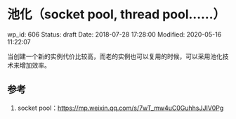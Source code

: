 # 池化（socket pool, thread pool……）


wp_id: 606
Status: draft
Date: 2018-07-28 17:28:00
Modified: 2020-05-16 11:22:07


当创建一个新的实例代价比较高，而老的实例也可以复用的时候，可以采用池化技术来增加效率。

## 参考

1. socket pool：https://mp.weixin.qq.com/s/7wT_mw4uC0GuhhsJJIV0Pg